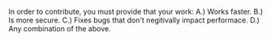 In order to contribute, you must provide that your work:
A.) Works faster.
B.) Is more secure.
C.) Fixes bugs that don't negitivally impact performace.
D.) Any combination of the above.